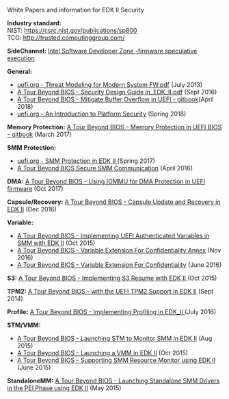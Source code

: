 White Papers and information for EDK II Security

**Industry standard:**<br>
NIST: https://csrc.nist.gov/publications/sp800 <br>
TCG: http://trusted.computinggroup.com/

**SideChannel:** [Intel Software Developer Zone -firmware speculative execution](https://software.intel.com/security-software-guidance/insights/host-firmware-speculative-execution-side-channel-mitigation)


**General:**
* [uefi.org - Threat Modeling for Modern System FW.pdf](http://www.uefi.org/sites/default/files/resources/Intel-UEFI-ThreatModel.pdf) (July 2013)
* [A Tour Beyond BIOS - Security Design Guide in_EDK_II.pdf](https://github.com/tianocore-docs/Docs/raw/master/White_Papers/A_Tour_Beyond_BIOS_Security_Design_Guide_in_EDK_II.pdf) (Sept 2016)
* [A Tour Beyond BIOS - Mitigate Buffer Overflow in UEFI - gitbook](https://www.gitbook.com/book/edk2-docs/a-tour-beyond-bios-mitigate-buffer-overflow-in-ue/details)(April 2018)
* [uefi.org - An Introduction to Platform Security](http://www.uefi.org/sites/default/files/resources/Intel_An%20Introduction%20to%20Platform%20.pdf) (Spring 2018)

**Memory Protection:**
[A Tour Beyond BIOS – Memory Protection in UEFI BIOS - gitbook](https://www.gitbook.com/book/edk2-docs/a-tour-beyond-bios-memory-protection-in-uefi-bios/details)  (March 2017)

**SMM Protection:**
* [uefi.org - SMM Protection in EDK II ](http://www.uefi.org/sites/default/files/resources/Jiewen%20Yao%20-%20SMM%20Protection%20in%20%20EDKII_Intel.pdf) (Spring 2017)
* [A Tour Beyond BIOS Secure SMM Communication](https://github.com/tianocore-docs/Docs/raw/master/White_Papers/A_Tour_Beyond_BIOS_Secure_SMM_Communication.pdf) (April 2016)

**DMA:**
[A Tour Beyond BIOS - Using IOMMU for DMA Protection in UEFI firmware](https://firmware.intel.com/sites/default/files/Intel_WhitePaper_Using_IOMMU_for_DMA_Protection_in_UEFI.pdf ) (Oct 2017)

**Capsule/Recovery:**
[A Tour Beyond BIOS - Capsule Update and Recovery in EDK II](https://github.com/tianocore-docs/Docs/raw/master/White_Papers/A_Tour_Beyond_BIOS_Capsule_Update_and_Recovery_in_EDK_II.pdf) (Dec 2016)

**Variable:**
* [A Tour Beyond BIOS - Implementing UEFI Authenticated Variables in SMM with EDK II](https://github.com/tianocore-docs/Docs/raw/master/White_Papers/A_Tour_Beyond_BIOS_Implementing_UEFI_Authenticated_Variables_in_SMM_with_EDKII_V2.pdf) (Oct 2015)
* [A Tour Beyond BIOS - Variable Extension For Confidentiality Annex](https://github.com/jyao1/VariableEx/blob/master/doc/A_Tour_Beyond_BIOS_UEFI_Variable_Extension_For_Confidentiality%20Annex.pdf) (Nov 2016)
* [A Tour Beyond BIOS - Variable Extension For Confidentiality](https://github.com/jyao1/VariableEx/blob/master/doc/A_Tour_Beyond_BIOS_UEFI_Variable_Extension_For_Confidentiality.pdf) (June 2016)

**S3:**
[A Tour Beyond BIOS - Implementing S3 Resume with EDK II ](https://github.com/tianocore-docs/Docs/raw/master/White_Papers/A_Tour_Beyond_BIOS_Implementing_S3_resume_with_EDKII_V2.pdf) (Oct 2015)

**TPM2:**
[A Tour Beyond BIOS - with the UEFI TPM2 Support in EDK II](https://firmware.intel.com/sites/default/files/resources/A_Tour_Beyond_BIOS_Implementing_TPM2_Support_in_EDKII.pdf) (Sept 2014)

**Profile:**
[A Tour Beyond BIOS - Implementing Profiling in EDK_II ](https://github.com/tianocore-docs/Docs/raw/master/White_Papers/A_Tour_Beyond_BIOS_Implementing_Profiling_in_EDK_II.pdf) (July 2016)

**STM/VMM:**
* [A Tour Beyond BIOS -  Launching STM to Monitor SMM in EDK II](https://firmware.intel.com/sites/default/files/A_Tour_Beyond_BIOS_Launching_STM_to_Monitor_SMM_in_EFI_Developer_Kit_II.pdf) (Aug 2015)
* [ A Tour Beyond BIOS - Launching a VMM in EDK II](https://firmware.intel.com/sites/default/files/A_Tour_Beyond_BIOS_Launching_VMM_in_EFI_Developer_Kit_II_0.pdf) (Oct 2015)
* [A Tour Beyond BIOS - Supporting SMM Resource Monitor using EDK II ](https://firmware.intel.com/sites/default/files/resources/A_Tour_Beyond_BIOS_Supporting_SMM_Resource_Monitor_using_the_EFI_Developer_Kit_II.pdf) (June 2015)

**StandaloneMM:**
[A Tour Beyond BIOS - Launching Standalone SMM Drivers in the PEI Phase using EDK II](https://firmware.intel.com/sites/default/files/resources/A_Tour_Beyond_BIOS_Launching_Standalone_SMM_Drivers_in_PEI_using_the_EFI_Developer_Kit_II.pdf) (May 2015)
